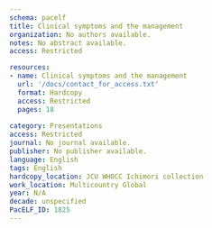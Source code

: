 ```yaml
---
schema: pacelf
title: Clinical symptoms and the management
organization: No authors available.
notes: No abstract available.
access: Restricted

resources:
- name: Clinical symptoms and the management
  url: '/docs/contact_for_access.txt'
  format: Hardcopy
  access: Restricted
  pages: 18
 
category: Presentations
access: Restricted
journal: No journal available.
publisher: No publisher available. 
language: English 
tags: English 
hardcopy_location: JCU WHOCC Ichimori collection 
work_location: Multicountry Global
year: N/A
decade: unspecified
PacELF_ID: 1825
---
```

